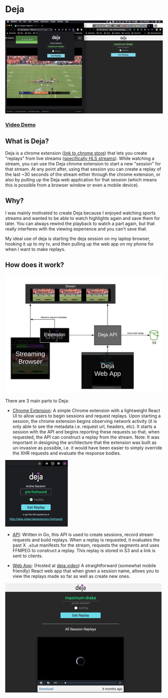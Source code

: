 # Deja

![Deja Picture](./assets/deja.png)
### [Video Demo](https://www.youtube.com/watch?v=8sKslLUpeCs)

## What is Deja?

Deja is a chrome extension ([link to chrome store](https://chrome.google.com/webstore/detail/deja-extension/fadmeenbclggopfangnbjmfbleffocnb?hl=en-US)) that lets you create "replays" from live streams ([specifically HLS streams](https://www.wikiwand.com/en/HTTP_Live_Streaming)). While watching a stream, you can use the Deja chrome extension to start a new "session" for that stream. At any point after, using that session you can create a replay of the last ~30 seconds of the stream either through the chrome extension, or also by pulling up the Deja web application for that session (which means this is possible from a browser window or even a mobile device).

## Why?

I was mainly motivated to create Deja because I enjoyed watching sports streams and wanted to be able to watch highlights again and save them for later. You can always rewind the playback to watch a part again, but that really interferes with the viewing experience and you can't save that.

My ideal use of deja is starting the deja session on my laptop browser, hooking it up to my tv, and then pulling up the web app on my phone for when I want to make replays.

## How does it work?

![Deja Diagram](./assets/stream-diagram.png)

There are 3 main parts to Deja:

- [Chrome Extension](./extension): A simple Chrome extension with a lightweight React UI to allow users to begin sessions and request replays. Upon starting a session, the chrome extension begins observing network activity (it is only able to see the metadata i.e. request url, headers, etc). It starts a session with the API and begins reporting these requests so that, when requested, the API can construct a replay from the stream. Note: It was important in designing the architecture that the extension was built as un-invasive as possible, i.e. it would have been easier to simply override the XHR requests and evaluate the response bodies.

<img src="./assets/extension.png" width="200">

- [API](./api): Written in Go, this API is used to create sessions, record stream requests and build replays. When a replay is requested, it evaluates the past X `.m3u8` manifests for the stream, requests the segments and uses FFMPEG to construct a replay. This replay is stored in S3 and a link is sent to clients.

- [Web App](./frontend): (Hosted at [deja.video](deja.video)) A straightforward (somewhat mobile friendly) React web app that when given a session name, allows you to view the replays made so far as well as create new ones.

<img src="./assets/web.png" width="500">
